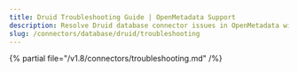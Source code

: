```yaml
---
title: Druid Troubleshooting Guide | OpenMetadata Support
description: Resolve Druid database connector issues in OpenMetadata with expert troubleshooting guides, common error fixes, and step-by-step solutions.
slug: /connectors/database/druid/troubleshooting
---
```


{% partial file="/v1.8/connectors/troubleshooting.md" /%}
